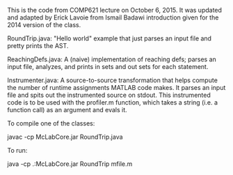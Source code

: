 This is the code from COMP621 lecture on October 6, 2015. It was updated and
adapted by Erick Lavoie from Ismail Badawi introduction given for the 2014
version of the class.

RoundTrip.java: "Hello world" example that just parses an input file and
pretty prints the AST.

ReachingDefs.java: A (naive) implementation of reaching defs; parses an input file,
analyzes, and prints in sets and out sets for each statement.

Instrumenter.java: A source-to-source transformation that helps compute the number
of runtime assignments MATLAB code makes. It parses an input file and spits out
the instrumented source on stdout. This instrumented code is to be used with the
profiler.m function, which takes a string (i.e. a function call) as an argument and
evals it.

To compile one of the classes:

javac -cp McLabCore.jar RoundTrip.java

To run:

java -cp .:McLabCore.jar RoundTrip mfile.m
